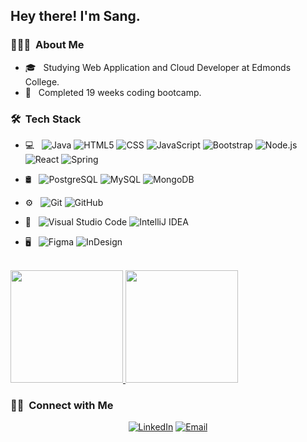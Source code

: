 <h2> Hey there! I'm Sang.</h2>

<h3> 👨🏻‍💻 &nbsp;About Me </h3>

- 🎓 &nbsp; Studying Web Application and Cloud Developer at Edmonds College.
- 💼 &nbsp; Completed 19 weeks coding bootcamp.

<h3> 🛠 &nbsp;Tech Stack</h3>

- 💻 &nbsp;
  ![Java](https://img.shields.io/badge/-Java-333333?style=flat&logo=Java&logoColor=007396)
  ![HTML5](https://img.shields.io/badge/-HTML5-333333?style=flat&logo=HTML5)
  ![CSS](https://img.shields.io/badge/-CSS-333333?style=flat&logo=CSS3&logoColor=1572B6)
  ![JavaScript](https://img.shields.io/badge/-JavaScript-333333?style=flat&logo=javascript)
  ![Bootstrap](https://img.shields.io/badge/-Bootstrap-333333?style=flat&logo=bootstrap&logoColor=563D7C)
  ![Node.js](https://img.shields.io/badge/-Node.js-333333?style=flat&logo=node.js)
  ![React](https://img.shields.io/badge/-React-333333?style=flat&logo=react)
  ![Spring](https://img.shields.io/badge/-Spring-333333?style=flat&logo=spring)
  
- 🛢 &nbsp;
  ![PostgreSQL](https://img.shields.io/badge/-PostgreSQL-333333?style=flat&logo=postgresql)
  ![MySQL](https://img.shields.io/badge/-MySQL-333333?style=flat&logo=mysql)
  ![MongoDB](https://img.shields.io/badge/-MongoDB-333333?style=flat&logo=mongodb)
- ⚙️ &nbsp;
  ![Git](https://img.shields.io/badge/-Git-333333?style=flat&logo=git)
  ![GitHub](https://img.shields.io/badge/-GitHub-333333?style=flat&logo=github)
- 🔧 &nbsp;
  ![Visual Studio Code](https://img.shields.io/badge/-Visual%20Studio%20Code-333333?style=flat&logo=visual-studio-code&logoColor=007ACC)
  ![IntelliJ IDEA](https://img.shields.io/badge/-IntelliJ-333333?style=flat&logo=intellij-idea&logoColor=000000)
- 🖥 &nbsp;
  ![Figma](https://img.shields.io/badge/-Figma-333333?style=flat&logo=figma)
  ![InDesign](https://img.shields.io/badge/-InDesign-333333?style=flat&logo=adobe-indesign)

<br/>

<a href="https://github.com/yauacom">
  <img height="180em" src="https://github-readme-stats.vercel.app/api?username=yauacom&theme=buefy&show_icons=true" />
  <img height="180em" src="https://github-readme-stats.vercel.app/api/top-langs/?username=yauacom&theme=buefy&layout=compact" />
</a>

<br/>

<h3> 🤝🏻 &nbsp;Connect with Me </h3>

<p align="center">
<a href="https://www.linkedin.com/in/yauacom/"><img alt="LinkedIn" src="https://img.shields.io/badge/LinkedIn-Sang%20Vo-blue?style=flat-square&logo=linkedin"></a>
<a href="mailto:yauacom@yahoo.com"><img alt="Email" src="https://img.shields.io/badge/Email-yauacom@yahoo.com-blue?style=flat-square&logo=gmail"></a>
</p>
